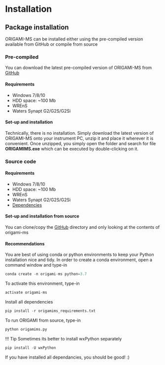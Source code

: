 # Installation

## Package installation

ORIGAMI-MS can be installed either using the pre-compiled version available from GitHub or compile from source

### Pre-compiled

You can download the latest pre-compiled version of ORIGAMI-MS from [GitHub](https://github.com/lukasz-migas/ORIGAMI-MS/releases)

#### Requirements

- Windows 7/8/10
- HDD space: ~100 Mb
- WREnS
- Waters Synapt G2/G2S/G2Si

#### Set-up and installation

Technically, there is no installation. Simply download the latest version of ORIGAMI-MS onto your instrument PC, unzip it and
place it wherever it is convenient. Once unzipped, you simply open the folder and search for file **ORIGAMIMS.exe**
which can be executed by double-clicking on it.

### Source code

#### Requirements

- Windows 7/8/10
- HDD space: ~100 Mb
- WREnS
- Waters Synapt G2/G2S/G2Si
- [Dependencies](https://github.com/lukasz-migas/ORIGAMI-MS/blob/master/origamims_requirements.txt)

#### Set-up and installation from source

You can clone/copy the [GitHub](https://github.com/lukasz-migas/ORIGAMI-MS) directory and only looking at the contents of origami-ms

#### Recommendations

You are best of using conda or python environments to keep your Python installation nice and tidy. In order to create a conda environment, open a command window and type-in

```python
conda create -n origami-ms python=3.7
```

To activate this environment, type-in

```python
activate origami-ms
```

Install all dependencies

```python
pip install -r origamims_requirements.txt
```

To run ORIGAMI from source, type-in

```python
python origamims.py
```

!!! Tip
    Sometimes its better to install wxPython separately

```python
pip install -U wxPython
```

If you have installed all dependancies, you should be good! :)
